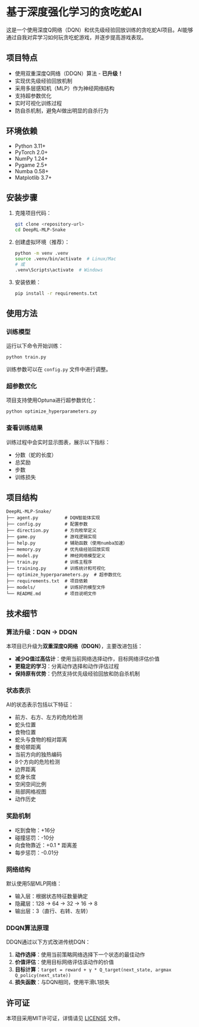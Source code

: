 # 基于深度强化学习的贪吃蛇AI

这是一个使用深度Q网络（DQN）和优先级经验回放训练的贪吃蛇AI项目。AI能够通过自我对弈学习如何玩贪吃蛇游戏，并逐步提高游戏表现。

## 项目特点

- 使用双重深度Q网络（DDQN）算法 - **已升级！**
- 实现优先级经验回放机制
- 采用多层感知机（MLP）作为神经网络结构
- 支持超参数优化
- 实时可视化训练过程
- 防自杀机制，避免AI做出明显的自杀行为

## 环境依赖

- Python 3.11+
- PyTorch 2.0+
- NumPy 1.24+
- Pygame 2.5+
- Numba 0.58+
- Matplotlib 3.7+

## 安装步骤

1. 克隆项目代码：
   ```bash
   git clone <repository-url>
   cd DeepRL-MLP-Snake
   ```

2. 创建虚拟环境（推荐）：
   ```bash
   python -m venv .venv
   source .venv/bin/activate  # Linux/Mac
   # 或
   .venv\Scripts\activate  # Windows
   ```

3. 安装依赖：
   ```bash
   pip install -r requirements.txt
   ```

## 使用方法

### 训练模型

运行以下命令开始训练：
```bash
python train.py
```

训练参数可以在 `config.py` 文件中进行调整。

### 超参数优化

项目支持使用Optuna进行超参数优化：
```bash
python optimize_hyperparameters.py
```

### 查看训练结果

训练过程中会实时显示图表，展示以下指标：
- 分数（蛇的长度）
- 总奖励
- 步数
- 训练损失

## 项目结构

```
DeepRL-MLP-Snake/
├── agent.py          # DQN智能体实现
├── config.py         # 配置参数
├── direction.py      # 方向枚举定义
├── game.py           # 游戏逻辑实现
├── help.py           # 辅助函数（使用numba加速）
├── memory.py         # 优先级经验回放实现
├── model.py          # 神经网络模型定义
├── train.py          # 训练主程序
├── training.py       # 训练统计和可视化
├── optimize_hyperparameters.py  # 超参数优化
├── requirements.txt  # 项目依赖
├── models/           # 训练好的模型文件
└── README.md         # 项目说明文件
```

## 技术细节

### 算法升级：DQN → DDQN
本项目已升级为**双重深度Q网络（DDQN）**，主要改进包括：
- **减少Q值过高估计**：使用当前网络选择动作，目标网络评估价值
- **更稳定的学习**：分离动作选择和动作评估过程
- **保持原有优势**：仍然支持优先级经验回放和防自杀机制

### 状态表示

AI的状态表示包括以下特征：
- 前方、右方、左方的危险检测
- 蛇头位置
- 食物位置
- 蛇头与食物的相对距离
- 曼哈顿距离
- 当前方向的独热编码
- 8个方向的危险检测
- 边界距离
- 蛇身长度
- 空闲空间比例
- 局部网格视图
- 动作历史

### 奖励机制

- 吃到食物：+16分
- 碰撞惩罚：-10分
- 向食物靠近：+0.1 * 距离差
- 每步惩罚：-0.01分

### 网络结构

默认使用5层MLP网络：
- 输入层：根据状态特征数量确定
- 隐藏层：128 -> 64 -> 32 -> 16 -> 8
- 输出层：3（直行、右转、左转）

### DDQN算法原理
DDQN通过以下方式改进传统DQN：
1. **动作选择**：使用当前策略网络选择下一个状态的最佳动作
2. **价值评估**：使用目标网络评估该动作的价值
3. **目标计算**：`target = reward + γ * Q_target(next_state, argmax Q_policy(next_state))`
4. **损失函数**：与DQN相同，使用平滑L1损失

## 许可证

本项目采用MIT许可证，详情请见 [LICENSE](LICENSE) 文件。